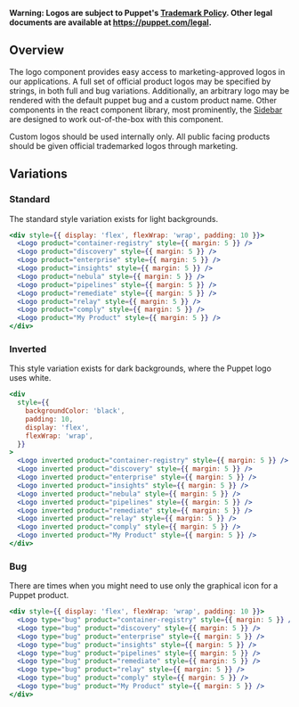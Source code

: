 **Warning: Logos are subject to Puppet's [Trademark Policy](https://puppet.app.box.com/v/puppet-trademark-policy). Other legal documents are available at <https://puppet.com/legal>.**

## Overview

The logo component provides easy access to marketing-approved logos in our applications. A full set of official product logos may be specified by strings, in both full and bug variations. Additionally, an arbitrary logo may be rendered with the default puppet bug and a custom product name. Other components in the react component library, most prominently, the [Sidebar](#sidebar) are designed to work out-of-the-box with this component.

Custom logos should be used internally only. All public facing products should be given official trademarked logos through marketing.

## Variations

### Standard

The standard style variation exists for light backgrounds.

```jsx
<div style={{ display: 'flex', flexWrap: 'wrap', padding: 10 }}>
  <Logo product="container-registry" style={{ margin: 5 }} />
  <Logo product="discovery" style={{ margin: 5 }} />
  <Logo product="enterprise" style={{ margin: 5 }} />
  <Logo product="insights" style={{ margin: 5 }} />
  <Logo product="nebula" style={{ margin: 5 }} />
  <Logo product="pipelines" style={{ margin: 5 }} />
  <Logo product="remediate" style={{ margin: 5 }} />
  <Logo product="relay" style={{ margin: 5 }} />
  <Logo product="comply" style={{ margin: 5 }} />
  <Logo product="My Product" style={{ margin: 5 }} />
</div>
```

### Inverted

This style variation exists for dark backgrounds, where the Puppet logo uses white.

```jsx
<div
  style={{
    backgroundColor: 'black',
    padding: 10,
    display: 'flex',
    flexWrap: 'wrap',
  }}
>
  <Logo inverted product="container-registry" style={{ margin: 5 }} />
  <Logo inverted product="discovery" style={{ margin: 5 }} />
  <Logo inverted product="enterprise" style={{ margin: 5 }} />
  <Logo inverted product="insights" style={{ margin: 5 }} />
  <Logo inverted product="nebula" style={{ margin: 5 }} />
  <Logo inverted product="pipelines" style={{ margin: 5 }} />
  <Logo inverted product="remediate" style={{ margin: 5 }} />
  <Logo inverted product="relay" style={{ margin: 5 }} />
  <Logo inverted product="comply" style={{ margin: 5 }} />
  <Logo inverted product="My Product" style={{ margin: 5 }} />
</div>
```

### Bug

There are times when you might need to use only the graphical icon for a Puppet product.

```jsx
<div style={{ display: 'flex', flexWrap: 'wrap', padding: 10 }}>
  <Logo type="bug" product="container-registry" style={{ margin: 5 }} />
  <Logo type="bug" product="discovery" style={{ margin: 5 }} />
  <Logo type="bug" product="enterprise" style={{ margin: 5 }} />
  <Logo type="bug" product="insights" style={{ margin: 5 }} />
  <Logo type="bug" product="pipelines" style={{ margin: 5 }} />
  <Logo type="bug" product="remediate" style={{ margin: 5 }} />
  <Logo type="bug" product="relay" style={{ margin: 5 }} />
  <Logo type="bug" product="comply" style={{ margin: 5 }} />
  <Logo type="bug" product="My Product" style={{ margin: 5 }} />
</div>
```
